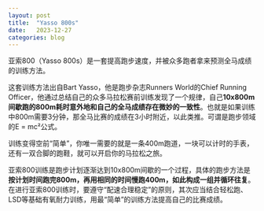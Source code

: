 ```yaml
---
layout: post
title:  "Yasso 800s"
date:   2023-12-27
categories: blog
---
```


亚索800（Yasso 800s）是一套提高跑步速度，并被众多跑者拿来预测全马成绩的训练方法。

这套训练方法出自Bart Yasso，他是跑步杂志Runners World的Chief Running Officer，他通过总结自己的众多马拉松赛前训练发现了一个规律，自己**10x800m间歇跑的800m耗时意外地和自己的全马成绩存在微妙的一致性**。也就是如果训练中800m需要3分钟，那全马比赛的成绩在3小时附近，以此类推。可谓是跑步领域的E = mc²公式。

训练变得空前“简单”，你唯一需要的就是一条400m跑道，一块可以计时的手表，还有一双合脚的跑鞋，就可以开启你的马拉松之旅。

亚索800训练是跑步计划逐渐达到10x800m间歇的一个过程，具体的跑步方法是**按计划时间跑完800m，再用相同的时间慢跑400m，如此构成一组并循环往复**。在进行亚索800训练时，要遵守“配速合理稳定”的原则，其次应当结合轻松跑、LSD等基础有氧耐力训练，用最“简单”的训练方法提高自己的比赛成绩。
